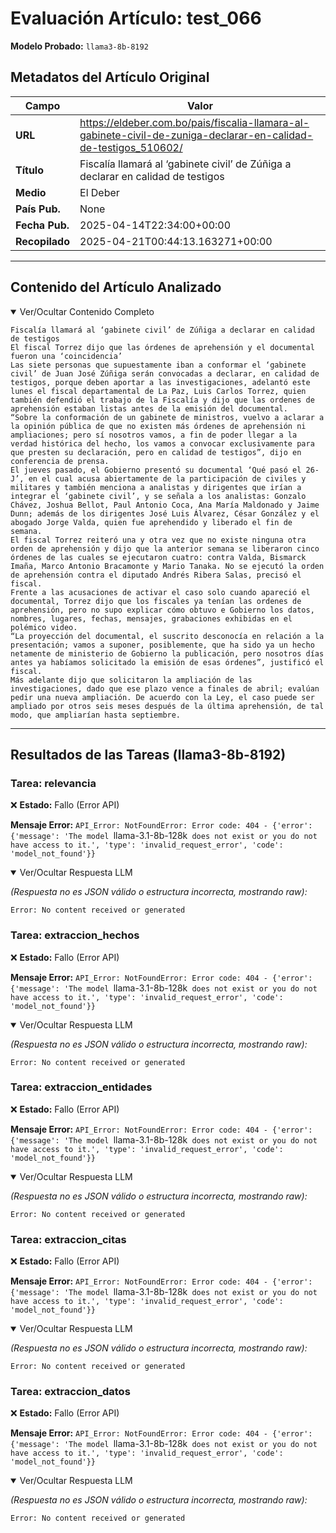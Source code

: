 # Evaluación Artículo: test_066
**Modelo Probado:** `llama3-8b-8192`

## Metadatos del Artículo Original

| Campo          | Valor                                      |
|----------------|--------------------------------------------|
| **URL**        | https://eldeber.com.bo/pais/fiscalia-llamara-al-gabinete-civil-de-zuniga-declarar-en-calidad-de-testigos_510602/           |
| **Título**     | Fiscalía llamará al ‘gabinete civil’ de Zúñiga a declarar en calidad de testigos       |
| **Medio**      | El Deber         |
| **País Pub.**  | None |
| **Fecha Pub.** | 2025-04-14T22:34:00+00:00 |
| **Recopilado** | 2025-04-21T00:44:13.163271+00:00 |

---

## Contenido del Artículo Analizado

<details open>
<summary>Ver/Ocultar Contenido Completo</summary>

```text
Fiscalía llamará al ‘gabinete civil’ de Zúñiga a declarar en calidad de testigos
El fiscal Torrez dijo que las órdenes de aprehensión y el documental fueron una ‘coincidencia’
Las siete personas que supuestamente iban a conformar el ‘gabinete civil’ de Juan José Zúñiga serán convocadas a declarar, en calidad de testigos, porque deben aportar a las investigaciones, adelantó este lunes el fiscal departamental de La Paz, Luis Carlos Torrez, quien también defendió el trabajo de la Fiscalía y dijo que las ordenes de aprehensión estaban listas antes de la emisión del documental.
“Sobre la conformación de un gabinete de ministros, vuelvo a aclarar a la opinión pública de que no existen más órdenes de aprehensión ni ampliaciones; pero sí nosotros vamos, a fin de poder llegar a la verdad histórica del hecho, los vamos a convocar exclusivamente para que presten su declaración, pero en calidad de testigos”, dijo en conferencia de prensa.
El jueves pasado, el Gobierno presentó su documental ‘Qué pasó el 26-J’, en el cual acusa abiertamente de la participación de civiles y militares y también menciona a analistas y dirigentes que irían a integrar el ‘gabinete civil’, y se señala a los analistas: Gonzalo Chávez, Joshua Bellot, Paul Antonio Coca, Ana María Maldonado y Jaime Dunn; además de los dirigentes José Luis Álvarez, César González y el abogado Jorge Valda, quien fue aprehendido y liberado el fin de semana.
El fiscal Torrez reiteró una y otra vez que no existe ninguna otra orden de aprehensión y dijo que la anterior semana se liberaron cinco órdenes de las cuales se ejecutaron cuatro: contra Valda, Bismarck Imaña, Marco Antonio Bracamonte y Mario Tanaka. No se ejecutó la orden de aprehensión contra el diputado Andrés Ribera Salas, precisó el fiscal.
Frente a las acusaciones de activar el caso solo cuando apareció el documental, Torrez dijo que los fiscales ya tenían las ordenes de aprehensión, pero no supo explicar cómo obtuvo e Gobierno los datos, nombres, lugares, fechas, mensajes, grabaciones exhibidas en el polémico video.
“La proyección del documental, el suscrito desconocía en relación a la presentación; vamos a suponer, posiblemente, que ha sido ya un hecho netamente de ministerio de Gobierno la publicación, pero nosotros días antes ya habíamos solicitado la emisión de esas órdenes”, justificó el fiscal.
Más adelante dijo que solicitaron la ampliación de las investigaciones, dado que ese plazo vence a finales de abril; evalúan pedir una nueva ampliación. De acuerdo con la Ley, el caso puede ser ampliado por otros seis meses después de la última aprehensión, de tal modo, que ampliarían hasta septiembre.
```
</details>

---

## Resultados de las Tareas (llama3-8b-8192)

### Tarea: relevancia

❌ **Estado:** Fallo (Error API)

   **Mensaje Error:** `API_Error: NotFoundError: Error code: 404 - {'error': {'message': 'The model `llama-3.1-8b-128k` does not exist or you do not have access to it.', 'type': 'invalid_request_error', 'code': 'model_not_found'}}`


<details open>
<summary>Ver/Ocultar Respuesta LLM</summary>

_(Respuesta no es JSON válido o estructura incorrecta, mostrando raw):_
```
Error: No content received or generated
```
</details>


### Tarea: extraccion_hechos

❌ **Estado:** Fallo (Error API)

   **Mensaje Error:** `API_Error: NotFoundError: Error code: 404 - {'error': {'message': 'The model `llama-3.1-8b-128k` does not exist or you do not have access to it.', 'type': 'invalid_request_error', 'code': 'model_not_found'}}`


<details open>
<summary>Ver/Ocultar Respuesta LLM</summary>

_(Respuesta no es JSON válido o estructura incorrecta, mostrando raw):_
```
Error: No content received or generated
```
</details>


### Tarea: extraccion_entidades

❌ **Estado:** Fallo (Error API)

   **Mensaje Error:** `API_Error: NotFoundError: Error code: 404 - {'error': {'message': 'The model `llama-3.1-8b-128k` does not exist or you do not have access to it.', 'type': 'invalid_request_error', 'code': 'model_not_found'}}`


<details open>
<summary>Ver/Ocultar Respuesta LLM</summary>

_(Respuesta no es JSON válido o estructura incorrecta, mostrando raw):_
```
Error: No content received or generated
```
</details>


### Tarea: extraccion_citas

❌ **Estado:** Fallo (Error API)

   **Mensaje Error:** `API_Error: NotFoundError: Error code: 404 - {'error': {'message': 'The model `llama-3.1-8b-128k` does not exist or you do not have access to it.', 'type': 'invalid_request_error', 'code': 'model_not_found'}}`


<details open>
<summary>Ver/Ocultar Respuesta LLM</summary>

_(Respuesta no es JSON válido o estructura incorrecta, mostrando raw):_
```
Error: No content received or generated
```
</details>


### Tarea: extraccion_datos

❌ **Estado:** Fallo (Error API)

   **Mensaje Error:** `API_Error: NotFoundError: Error code: 404 - {'error': {'message': 'The model `llama-3.1-8b-128k` does not exist or you do not have access to it.', 'type': 'invalid_request_error', 'code': 'model_not_found'}}`


<details open>
<summary>Ver/Ocultar Respuesta LLM</summary>

_(Respuesta no es JSON válido o estructura incorrecta, mostrando raw):_
```
Error: No content received or generated
```
</details>
